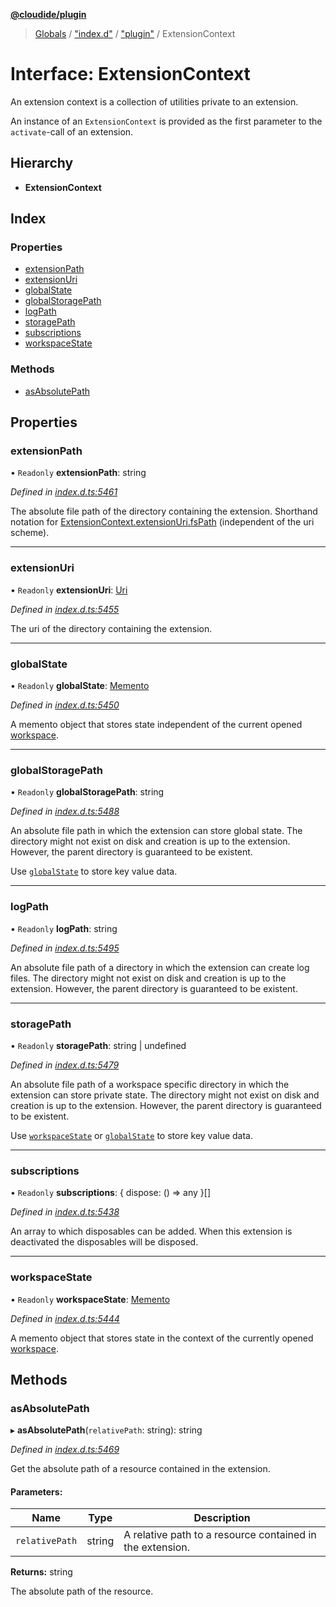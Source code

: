 **[@cloudide/plugin](../README.md)**

> [Globals](../README.md) / ["index.d"](../modules/_index_d_.md) / ["plugin"](../modules/_index_d_._plugin_.md) / ExtensionContext

# Interface: ExtensionContext

An extension context is a collection of utilities private to an
extension.

An instance of an `ExtensionContext` is provided as the first
parameter to the `activate`-call of an extension.

## Hierarchy

* **ExtensionContext**

## Index

### Properties

* [extensionPath](_index_d_._plugin_.extensioncontext.md#extensionpath)
* [extensionUri](_index_d_._plugin_.extensioncontext.md#extensionuri)
* [globalState](_index_d_._plugin_.extensioncontext.md#globalstate)
* [globalStoragePath](_index_d_._plugin_.extensioncontext.md#globalstoragepath)
* [logPath](_index_d_._plugin_.extensioncontext.md#logpath)
* [storagePath](_index_d_._plugin_.extensioncontext.md#storagepath)
* [subscriptions](_index_d_._plugin_.extensioncontext.md#subscriptions)
* [workspaceState](_index_d_._plugin_.extensioncontext.md#workspacestate)

### Methods

* [asAbsolutePath](_index_d_._plugin_.extensioncontext.md#asabsolutepath)

## Properties

### extensionPath

• `Readonly` **extensionPath**: string

*Defined in [index.d.ts:5461](https://github.com/huaweicloud/cloudide-plugin-api/blob/1ab5ef8/index.d.ts#L5461)*

The absolute file path of the directory containing the extension. Shorthand
notation for [ExtensionContext.extensionUri.fsPath](#TextDocument.uri) (independent of the uri scheme).

___

### extensionUri

• `Readonly` **extensionUri**: [Uri](../classes/_index_d_._plugin_.uri.md)

*Defined in [index.d.ts:5455](https://github.com/huaweicloud/cloudide-plugin-api/blob/1ab5ef8/index.d.ts#L5455)*

The uri of the directory containing the extension.

___

### globalState

• `Readonly` **globalState**: [Memento](_index_d_._plugin_.memento.md)

*Defined in [index.d.ts:5450](https://github.com/huaweicloud/cloudide-plugin-api/blob/1ab5ef8/index.d.ts#L5450)*

A memento object that stores state independent
of the current opened [workspace](#workspace.workspaceFolders).

___

### globalStoragePath

• `Readonly` **globalStoragePath**: string

*Defined in [index.d.ts:5488](https://github.com/huaweicloud/cloudide-plugin-api/blob/1ab5ef8/index.d.ts#L5488)*

An absolute file path in which the extension can store global state.
The directory might not exist on disk and creation is
up to the extension. However, the parent directory is guaranteed to be existent.

Use [`globalState`](#ExtensionContext.globalState) to store key value data.

___

### logPath

• `Readonly` **logPath**: string

*Defined in [index.d.ts:5495](https://github.com/huaweicloud/cloudide-plugin-api/blob/1ab5ef8/index.d.ts#L5495)*

An absolute file path of a directory in which the extension can create log files.
The directory might not exist on disk and creation is up to the extension. However,
the parent directory is guaranteed to be existent.

___

### storagePath

• `Readonly` **storagePath**: string \| undefined

*Defined in [index.d.ts:5479](https://github.com/huaweicloud/cloudide-plugin-api/blob/1ab5ef8/index.d.ts#L5479)*

An absolute file path of a workspace specific directory in which the extension
can store private state. The directory might not exist on disk and creation is
up to the extension. However, the parent directory is guaranteed to be existent.

Use [`workspaceState`](#ExtensionContext.workspaceState) or
[`globalState`](#ExtensionContext.globalState) to store key value data.

___

### subscriptions

• `Readonly` **subscriptions**: { dispose: () => any  }[]

*Defined in [index.d.ts:5438](https://github.com/huaweicloud/cloudide-plugin-api/blob/1ab5ef8/index.d.ts#L5438)*

An array to which disposables can be added. When this
extension is deactivated the disposables will be disposed.

___

### workspaceState

• `Readonly` **workspaceState**: [Memento](_index_d_._plugin_.memento.md)

*Defined in [index.d.ts:5444](https://github.com/huaweicloud/cloudide-plugin-api/blob/1ab5ef8/index.d.ts#L5444)*

A memento object that stores state in the context
of the currently opened [workspace](#workspace.workspaceFolders).

## Methods

### asAbsolutePath

▸ **asAbsolutePath**(`relativePath`: string): string

*Defined in [index.d.ts:5469](https://github.com/huaweicloud/cloudide-plugin-api/blob/1ab5ef8/index.d.ts#L5469)*

Get the absolute path of a resource contained in the extension.

#### Parameters:

Name | Type | Description |
------ | ------ | ------ |
`relativePath` | string | A relative path to a resource contained in the extension. |

**Returns:** string

The absolute path of the resource.
